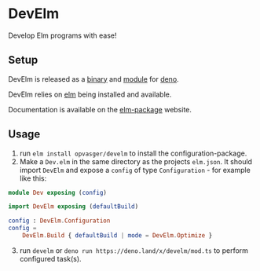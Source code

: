 # DevElm

Develop Elm programs with ease!

## Setup

DevElm is released as a [binary](https://github.com/opvasger/develm/releases) and [module](https://deno.land/x/develm) for [deno](https://deno.land/#installation).

DevElm relies on [elm](https://github.com/elm/compiler/releases) being installed and available.

Documentation is available on the [elm-package](https://package.elm-lang.org/packages/opvasger/develm/latest) website.

## Usage

1. run `elm install opvasger/develm` to install the configuration-package.
2. Make a `Dev.elm` in the same directory as the projects `elm.json`. It should import `DevElm` and expose a `config` of type `Configuration` - for example like this:

```elm
module Dev exposing (config)

import DevElm exposing (defaultBuild)

config : DevElm.Configuration
config =
    DevElm.Build { defaultBuild | mode = DevElm.Optimize }
```

3. run `develm` or `deno run https://deno.land/x/develm/mod.ts` to perform configured task(s).
